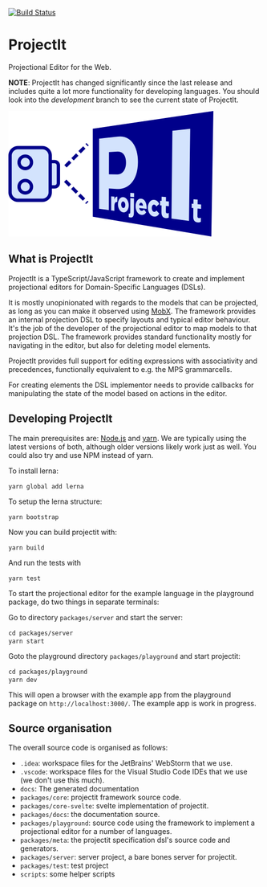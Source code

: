 [![Build Status](https://travis-ci.org/projectit-org/ProjectIt.svg?branch=development)](https://travis-ci.org/projectit-org/ProjectIt)

# ProjectIt
Projectional Editor for the Web.

**NOTE**: ProjectIt has changed significantly since the last release and includes quite a lot more functionality
for developing languages.
You should look into the _development_ branch to see the current state of ProjectIt.

![logo](/public/images/projectit.png)

## What is ProjectIt

ProjectIt is a TypeScript/JavaScript framework to create and implement projectional editors for Domain-Specific Languages (DSLs).

It is mostly unopinionated with regards to the models that can be projected, as long as you can make it observed using [MobX](https://mobx.js.org/).
The framework provides an internal projection DSL to specify layouts and typical editor behaviour.
It's the job of the developer of the projectional editor to map models to that projection DSL.
The framework provides standard functionality mostly for navigating in the editor, but also for deleting model elements.

ProjectIt provides full support for editing expressions with associativity and precedences, functionally equivalent to e.g. the MPS grammarcells.

For creating elements  the DSL implementor needs to 
provide callbacks for manipulating the state of the model based on actions in the editor.

## Developing ProjectIt

The main prerequisites are: [Node.js](https://nodejs.org/) and [yarn](https://yarnpkg.com/).
We are typically using the latest versions of both, although older versions likely work just as well.
You could also try and use NPM instead of yarn.

To install lerna:

    yarn global add lerna

To setup the lerna structure:

    yarn bootstrap
    
Now you can build projectit with:

    yarn build

And run the tests with

    yarn test

To start the projectional editor for the example language in the playground package,
do two things in separate terminals:

Go to directory `packages/server` and start the server:

    cd packages/server
    yarn start

Goto the playground directory `packages/playground` and start projectit:

    cd packages/playground
    yarn dev
    
This will open a browser with the example app from the playground package on `http://localhost:3000/`.
The example app is work in progress.

## Source organisation

The overall source code is organised as follows: 

* `.idea`: workspace files for the JetBrains' WebStorm that we use.
* `.vscode`: workspace files for the Visual Studio Code IDEs that we use (we don't use this much).
* `docs`: The generated documentation
* `packages/core`: projectit framework source code.
* `packages/core-svelte`: svelte implementation of projectit.
* `packages/docs`: the documentation source.
* `packages/playground`: source code using the framework to implement a projectional editor for a number of languages.
* `packages/meta`: the projectit specification dsl's source code and generators.
* `packages/server`: server project, a bare bones server for projectit.
* `packages/test`: test project 
* `scripts`: some helper scripts 

